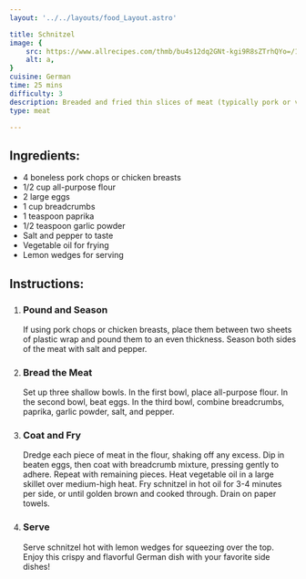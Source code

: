 ```yaml
---
layout: '../../layouts/food_Layout.astro'

title: Schnitzel
image: {
    src: https://www.allrecipes.com/thmb/bu4s12dq2GNt-kgi9R8sZTrhQYo=/1500x0/filters:no_upscale():max_bytes(150000):strip_icc()/Pork-Schnitzel-ddmfs-3x2-113-7c044e725d604cb0b2a3827b63a7f6f6.jpg,
    alt: a,
}
cuisine: German
time: 25 mins
difficulty: 3
description: Breaded and fried thin slices of meat (typically pork or veal), served with lemon wedges and potato salad or fries.
type: meat

---
```

<div class="recipe-container">
    <div class="ingredients">
        <h2>Ingredients:</h2>
        <ul>
            <li>4 boneless pork chops or chicken breasts</li>
            <li>1/2 cup all-purpose flour</li>
            <li>2 large eggs</li>
            <li>1 cup breadcrumbs</li>
            <li>1 teaspoon paprika</li>
            <li>1/2 teaspoon garlic powder</li>
            <li>Salt and pepper to taste</li>
            <li>Vegetable oil for frying</li>
            <li>Lemon wedges for serving</li>
        </ul>
    </div>
    <div class="instructions">
        <h2>Instructions:</h2>
        <ol>
            <li><h3>Pound and Season</h3>
                If using pork chops or chicken breasts, place them between two sheets of plastic wrap and pound them to an even thickness. Season both sides of the meat with salt and pepper.
            </li>
            <li><h3>Bread the Meat</h3>
                Set up three shallow bowls. In the first bowl, place all-purpose flour. In the second bowl, beat eggs. In the third bowl, combine breadcrumbs, paprika, garlic powder, salt, and pepper.
            </li>
            <li><h3>Coat and Fry</h3>
                Dredge each piece of meat in the flour, shaking off any excess. Dip in beaten eggs, then coat with breadcrumb mixture, pressing gently to adhere. Repeat with remaining pieces.
                Heat vegetable oil in a large skillet over medium-high heat. Fry schnitzel in hot oil for 3-4 minutes per side, or until golden brown and cooked through. Drain on paper towels.
            </li>
            <li><h3>Serve</h3>
                Serve schnitzel hot with lemon wedges for squeezing over the top. Enjoy this crispy and flavorful German dish with your favorite side dishes!
            </li>
        </ol>
    </div>
</div>
